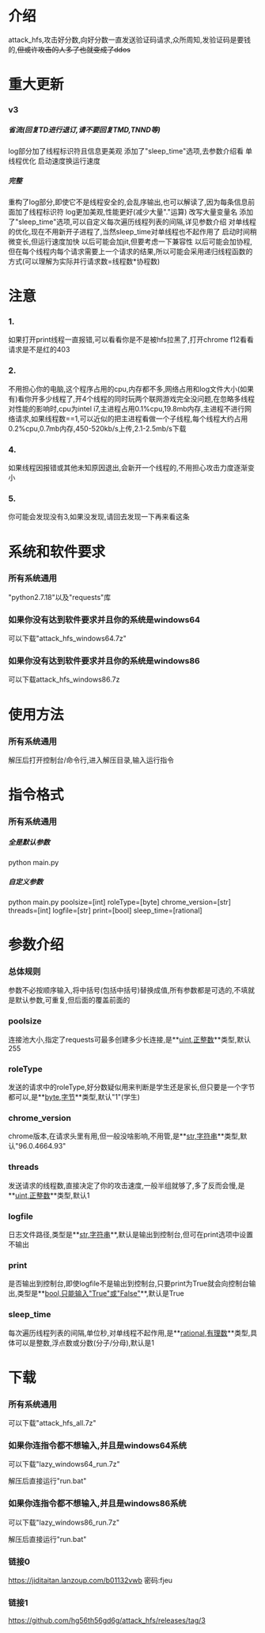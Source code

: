# 介绍

attack_hfs,攻击好分数,向好分数一直发送验证码请求,众所周知,发验证码是要钱的,~~但或许攻击的人多了也就变成了ddos~~

# 重大更新

### v3

##### 省流(回复TD进行退订,请不要回复TMD,TNND等)

log部分加了线程标识符且信息更美观
添加了"sleep_time"选项,去参数介绍看
单线程优化
启动速度换运行速度

##### 完整

重构了log部分,即使它不是线程安全的,会乱序输出,也可以解读了,因为每条信息前面加了线程标识符
log更加美观,性能更好(减少大量"."运算)
改写大量变量名
添加了"sleep_time"选项,可以自定义每次遍历线程列表的间隔,详见参数介绍
对单线程的优化,现在不用新开子进程了,当然sleep_time对单线程也不起作用了
启动时间稍微变长,但运行速度加快
以后可能会加jit,但要考虑一下兼容性
以后可能会加协程,但在每个线程内每个请求需要上一个请求的结果,所以可能会采用递归线程函数的方式(可以理解为实际并行请求数=线程数*协程数)

# 注意

### 1.

如果打开print线程一直报错,可以看看你是不是被hfs拉黑了,打开chrome f12看看请求是不是红的403

### 2.

不用担心你的电脑,这个程序占用的cpu,内存都不多,网络占用和log文件大小(如果有)看你开多少线程了,开4个线程的同时玩两个联网游戏完全没问题,在忽略多线程对性能的影响时,cpu为intel i7,主进程占用0.1%cpu,19.8mb内存,主进程不进行网络请求,如果线程数==1,可以近似的把主进程看做一个子线程,每个线程大约占用0.2%cpu,0.7mb内存,450-520kb/s上传,2.1-2.5mb/s下载

### 4.

如果线程因报错或其他未知原因退出,会新开一个线程的,不用担心攻击力度逐渐变小

### 5.

你可能会发现没有3,如果没发现,请回去发现一下再来看这条

# 系统和软件要求

### 所有系统通用

"python2.7.18"以及"requests"库

### 如果你没有达到软件要求并且你的系统是windows64

可以下载"attack_hfs_windows64.7z"

### 如果你没有达到软件要求并且你的系统是windows86

可以下载attack_hfs_windows86.7z

# 使用方法

### 所有系统通用

解压后打开控制台/命令行,进入解压目录,输入运行指令

# 指令格式

### 所有系统通用

##### 全是默认参数

python main.py

##### 自定义参数

python main.py  poolsize=[int] roleType=[byte] chrome_version=[str] threads=[int] logfile=[str] print=[bool] sleep_time=[rational]

# 参数介绍

### 总体规则

参数不必按顺序输入,将中括号(包括中括号)替换成值,所有参数都是可选的,不填就是默认参数,可重复,但后面的覆盖前面的

### poolsize

连接池大小,指定了requests可最多创建多少长连接,是**<u>uint,正整数</u>**类型,默认255

### roleType

发送的请求中的roleType,好分数疑似用来判断是学生还是家长,但只要是一个字节都可以,是**<u>byte,字节</u>**类型,默认"1"(学生)

### chrome_version

chrome版本,在请求头里有用,但一般没啥影响,不用管,是**<u>str,字符串</u>**类型,默认"96.0.4664.93"

### threads

发送请求的线程数,直接决定了你的攻击速度,一般半组就够了,多了反而会慢,是**<u>uint,正整数</u>**类型,默认1

### logfile

日志文件路径,类型是**<u>str,字符串</u>**,默认是输出到控制台,但可在print选项中设置不输出

### print

是否输出到控制台,即使logfile不是输出到控制台,只要print为True就会向控制台输出,类型是**<u>bool,只能输入"True"或"False"</u>**,默认是True

### sleep_time

每次遍历线程列表的间隔,单位秒,对单线程不起作用,是**<u>rational,有理数</u>**类型,具体可以是整数,浮点数或分数(分子/分母),默认是1

# 下载

### 所有系统通用

可以下载"attack_hfs_all.7z"

### 如果你连指令都不想输入,并且是windows64系统

可以下载"lazy_windows64_run.7z"

解压后直接运行"run.bat"

### 如果你连指令都不想输入,并且是windows86系统

可以下载"lazy_windows86_run.7z"

解压后直接运行"run.bat"

### 链接0

https://jiditaitan.lanzoup.com/b01132vwb
密码:fjeu

### 链接1

https://github.com/hg56th56gd6g/attack_hfs/releases/tag/3
